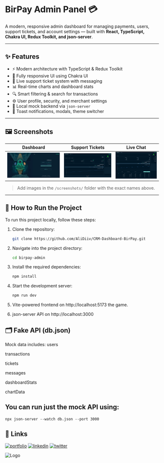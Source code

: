 # BirPay Admin Panel 💳

A modern, responsive admin dashboard for managing payments, users, support tickets, and account settings — built with **React, TypeScript, Chakra UI, Redux Toolkit, and json-server**.

---

## ✨ Features

- ⚡ Modern architecture with TypeScript & Redux Toolkit
- 📱 Fully responsive UI using Chakra UI
- 💬 Live support ticket system with messaging
- 📊 Real-time charts and dashboard stats
- 🔍 Smart filtering & search for transactions
- ⚙️ User profile, security, and merchant settings
- 🧪 Local mock backend via `json-server`
- 🔔 Toast notifications, modals, theme switcher

---

## 🖼️ Screenshots

| Dashboard | Support Tickets | Live Chat |
|----------|------------------|------------|
| ![](1.png) | ![](2.png) | ![](3.png) |

> Add images in the `/screenshots/` folder with the exact names above.

---


## 🚀 How to Run the Project

To run this project locally, follow these steps:

1. Clone the repository:
    ```bash
    git clone https://github.com/AliDiiv/CRM-Dashboard-BirPay.git
    ```

2. Navigate into the project directory:
    ```bash
    cd birpay-admin
    ```

3. Install the required dependencies:
    ```bash
    npm install
    ```

4. Start the development server:
    ```bash
    npm run dev

    ```

5. Vite-powered frontend on http://localhost:5173 the game.

6. json-server API on http://localhost:3000

## 🗂️ Fake API (db.json)

Mock data includes:
users

transactions

tickets

messages

dashboardStats

chartData

## You can run just the mock API using:   

    npx json-server --watch db.json --port 3000


## 🔗 Links
[![portfolio](https://img.shields.io/badge/my_portfolio-000?style=for-the-badge&logo=ko-fi&logoColor=white)](https://katherineoelsner.com/)
[![linkedin](https://img.shields.io/badge/linkedin-0A66C2?style=for-the-badge&logo=linkedin&logoColor=white)](https://www.linkedin.com/)
[![twitter](https://img.shields.io/badge/twitter-1DA1F2?style=for-the-badge&logo=twitter&logoColor=white)](https://twitter.com/)



![Logo](https://dev-to-uploads.s3.amazonaws.com/uploads/articles/th5xamgrr6se0x5ro4g6.png)

